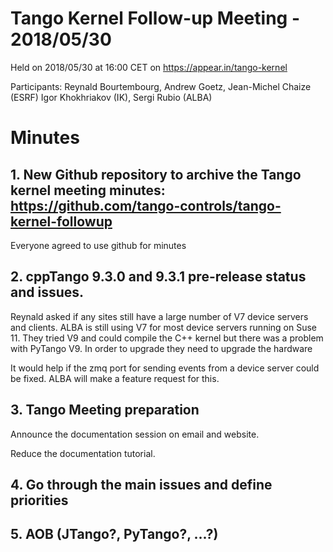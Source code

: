 # Tango Kernel Follow-up Meeting - 2018/05/30

Held on 2018/05/30 at 16:00 CET on https://appear.in/tango-kernel

Participants: Reynald Bourtembourg, Andrew Goetz, Jean-Michel Chaize (ESRF)
              Igor Khokhriakov (IK), Sergi Rubio (ALBA)

# Minutes
## 1. New Github repository to archive the Tango kernel meeting minutes: https://github.com/tango-controls/tango-kernel-followup

Everyone agreed to use github for minutes

## 2. cppTango 9.3.0 and 9.3.1 pre-release status and issues.

Reynald asked if any sites still have a large number of V7 device servers and clients. ALBA is still using V7 for most device servers running on Suse 11. They tried V9 and could compile the C++ kernel but there was a problem with PyTango V9. In order to upgrade they need to upgrade the hardware

It would help if the zmq port for sending events from a device server could be fixed. ALBA will make a feature request for this.

## 3. Tango Meeting preparation

Announce the documentation session on email and website.

Reduce the documentation tutorial.

## 4. Go through the main issues and define priorities
## 5. AOB (JTango?, PyTango?, ...?)
